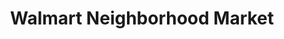---
title: "Walmart Neighborhood Market"
url: /orlando/walmart-neighborhood-market-south-orange-avenue/
shop: supermarket
---